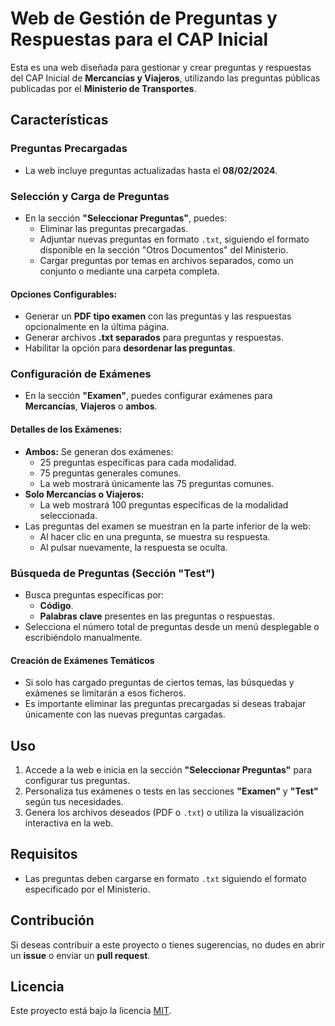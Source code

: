 # Web de Gestión de Preguntas y Respuestas para el CAP Inicial

Esta es una web diseñada para gestionar y crear preguntas y respuestas del CAP Inicial de **Mercancías y Viajeros**, utilizando las preguntas públicas publicadas por el **Ministerio de Transportes**.

## Características

### Preguntas Precargadas
- La web incluye preguntas actualizadas hasta el **08/02/2024**.

### Selección y Carga de Preguntas
- En la sección **"Seleccionar Preguntas"**, puedes:
  - Eliminar las preguntas precargadas.
  - Adjuntar nuevas preguntas en formato `.txt`, siguiendo el formato disponible en la sección "Otros Documentos" del Ministerio.
  - Cargar preguntas por temas en archivos separados, como un conjunto o mediante una carpeta completa.

#### Opciones Configurables:
- Generar un **PDF tipo examen** con las preguntas y las respuestas opcionalmente en la última página.
- Generar archivos **.txt separados** para preguntas y respuestas.
- Habilitar la opción para **desordenar las preguntas**.

### Configuración de Exámenes
- En la sección **"Examen"**, puedes configurar exámenes para **Mercancías**, **Viajeros** o **ambos**.

#### Detalles de los Exámenes:
- **Ambos:** Se generan dos exámenes:
  - 25 preguntas específicas para cada modalidad.
  - 75 preguntas generales comunes.
  - La web mostrará únicamente las 75 preguntas comunes.
- **Solo Mercancías o Viajeros:**
  - La web mostrará 100 preguntas específicas de la modalidad seleccionada.
- Las preguntas del examen se muestran en la parte inferior de la web:
  - Al hacer clic en una pregunta, se muestra su respuesta.
  - Al pulsar nuevamente, la respuesta se oculta.

### Búsqueda de Preguntas (Sección "Test")
- Busca preguntas específicas por:
  - **Código**.
  - **Palabras clave** presentes en las preguntas o respuestas.
- Selecciona el número total de preguntas desde un menú desplegable o escribiéndolo manualmente.

#### Creación de Exámenes Temáticos
- Si solo has cargado preguntas de ciertos temas, las búsquedas y exámenes se limitarán a esos ficheros.
- Es importante eliminar las preguntas precargadas si deseas trabajar únicamente con las nuevas preguntas cargadas.

## Uso
1. Accede a la web e inicia en la sección **"Seleccionar Preguntas"** para configurar tus preguntas.
2. Personaliza tus exámenes o tests en las secciones **"Examen"** y **"Test"** según tus necesidades.
3. Genera los archivos deseados (PDF o `.txt`) o utiliza la visualización interactiva en la web.

## Requisitos
- Las preguntas deben cargarse en formato `.txt` siguiendo el formato especificado por el Ministerio.

## Contribución
Si deseas contribuir a este proyecto o tienes sugerencias, no dudes en abrir un **issue** o enviar un **pull request**.

## Licencia
Este proyecto está bajo la licencia [MIT](LICENSE).